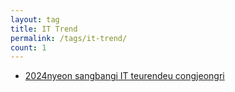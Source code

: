 ```yaml
---
layout: tag
title: IT Trend
permalink: /tags/it-trend/
count: 1
---
```


- [2024nyeon sangbangi IT teurendeu congjeongri](https://ki-sung.github.io/news/news16/)
